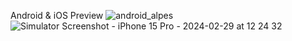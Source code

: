 Android & iOS Preview
![android_alpes](https://github.com/naelafauzul/CourdesAlpes--Flutter/assets/92629093/4222634e-a424-454d-b47a-b5aa322bc9f1)
![Simulator Screenshot - iPhone 15 Pro - 2024-02-29 at 12 24 32](https://github.com/naelafauzul/CourdesAlpes--Flutter/assets/92629093/a317ff5c-3b5f-4ee9-9ba5-bd23aebdab64)

